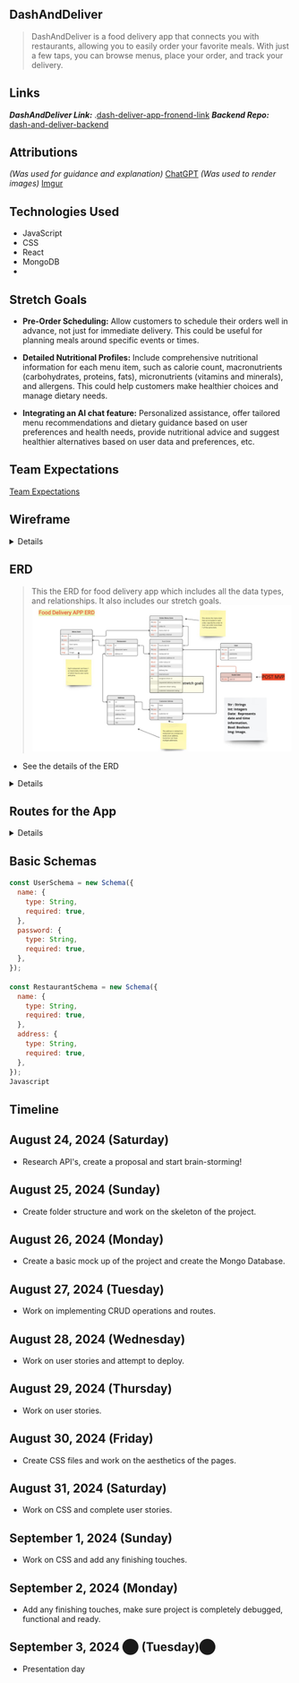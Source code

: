 ## DashAndDeliver
> DashAndDeliver is a food delivery app that connects you with restaurants, allowing you to easily order your favorite meals. With just a few taps, you can browse menus, place your order, and track your delivery.
## Links
***DashAndDeliver Link:***
.[dash-deliver-app-fronend-link](https://dash-and-deliver.netlify.app)
***Backend Repo:*** 
[dash-and-deliver-backend](https://github.com/NuralySol/dash-and-deliver-backend)
## Attributions
*(Was used for guidance and explanation)*
[ChatGPT](https://chatgpt.com)
*(Was used to render images)*
[Imgur](https://imgur.com)
## Technologies Used
- JavaScript
- CSS
- React
- MongoDB
- 
## Stretch Goals

- **Pre-Order Scheduling:** Allow customers to schedule their orders well in advance, not just for immediate delivery. This could be useful for planning meals around specific events or times.

- **Detailed Nutritional Profiles:** Include comprehensive nutritional information for each menu item, such as calorie count, macronutrients (carbohydrates, proteins, fats), micronutrients (vitamins and minerals), and allergens. This could help customers make healthier choices and manage dietary needs.

- **Integrating an AI chat feature:** Personalized assistance, offer tailored menu recommendations and dietary guidance based on user preferences and health needs, provide nutritional advice and suggest healthier alternatives based on user data and preferences, etc.

## Team Expectations

[Team Expectations](https://docs.google.com/document/d/1cJsnRTeMD8zwStb7M6jFdcLx1ro5UoGyzrmQ1iOCzB0/edit?usp=sharing)

## Wireframe

<details>

![Food Delivery App Frame1](./src/assets/Wireframe%20Food%20Delivery%20App%20-%20Frame%201.jpg)
![Food Delivery App Frame2](./src/assets/Wireframe%20Food%20Delivery%20App%20-%20Frame%202.jpg)
![Food Delivery App Frame3](./src/assets/Wireframe%20Food%20Delivery%20App%20-%20Frame%203.jpg)
![Food Delivery App Frame4](./src/assets/Wireframe%20Food%20Delivery%20App%20-%20Frame%204.jpg)
![Food Delivery App Restaurant Choice](./src/assets/Wireframe%20Food%20Delivery%20App%20-%20Frame%205.jpg)

</details>

## ERD

> This the ERD for food delivery app which includes all the data types, and relationships. It also includes our stretch goals.
> ![Food Delivery App ERD](./src/assets/Food%20Delivery%20App%20ERD%20-%20ERD%20Table.jpg)

- See the details of the ERD

<details>

![Details of ERD](./src/assets/Food%20Delivery%20App%20ERD%20-%20ERD%20explanation.jpg)

</details>

## Routes for the App

<details>

- Unprotected routes

| Method | Endpoint             | Description               |
| ------ | -------------------- | ------------------------- |
| GET    | `/`                  | Welcome message           |
| POST   | `/api/auth/register` | Register a new user       |
| POST   | `/api/auth/login`    | Log in a user             |
| GET    | `/api/restaurants`   | Get a list of restaurants |

- Protected routes

| Method | Endpoint                         | Description                                    |
| ------ | -------------------------------- | ---------------------------------------------- |
| GET    | `/api/menu-items`                | Get all menu items                             |
| POST   | `/api/menu-items`                | Create a new menu item                         |
| GET    | `/api/orders`                    | Get all orders for the authenticated user      |
| POST   | `/api/orders`                    | Create a new order                             |
| GET    | `/api/addresses`                 | Get all addresses for the authenticated user   |
| POST   | `/api/addresses`                 | Create a new address                           |
| GET    | `/api/addresses/:id`             | Get a specific address by ID                   |
| PUT    | `/api/addresses/:id`             | Update an existing address by ID               |
| DELETE | `/api/addresses/:id`             | Delete an address by ID                        |
| POST   | `/payment/create-payment-intent` | Create a payment intent for a specific amount. |

</details>

## Basic Schemas

```Javascript
const UserSchema = new Schema({
  name: {
    type: String,
    required: true,
  },
  password: {
    type: String,
    required: true,
  },
});

const RestaurantSchema = new Schema({
  name: {
    type: String,
    required: true,
  },
  address: {
    type: String,
    required: true,
  },
});
Javascript
```

## Timeline

## August 24, 2024 (Saturday)

- Research API's, create a proposal and start brain-storming!

## August 25, 2024 (Sunday)

- Create folder structure and work on the skeleton of the project.

## August 26, 2024 (Monday)

- Create a basic mock up of the project and create the Mongo Database.

## August 27, 2024 (Tuesday)

- Work on implementing CRUD operations and routes.

## August 28, 2024 (Wednesday)

- Work on user stories and attempt to deploy.

## August 29, 2024 (Thursday)

- Work on user stories.

## August 30, 2024 (Friday)

- Create CSS files and work on the aesthetics of the pages.

## August 31, 2024 (Saturday)

- Work on CSS and complete user stories.

## September 1, 2024 (Sunday)

- Work on CSS and add any finishing touches.

## September 2, 2024 (Monday)

- Add any finishing touches, make sure project is completely debugged, functional and ready.

## September 3, 2024 ​⬤ (Tuesday)​⬤

- Presentation day

